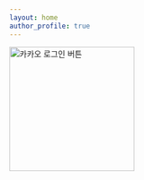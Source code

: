 ```yaml
---
layout: home
author_profile: true
---
```


<script src="https://developers.kakao.com/sdk/js/kakao.js"></script>

<script>
  function loginWithKakao() {
    Kakao.init("f64585f1fa831d622cdc03a67b36193c")
    Kakao.Auth.authorize()
    
    // SDK 초기화 여부를 판단합니다.
    console.log(Kakao.isInitialized());
  }
</script>


<a id="custom-login-btn" href="javascript:loginWithKakao()">
  <img
    src="//k.kakaocdn.net/14/dn/btroDszwNrM/I6efHub1SN5KCJqLm1Ovx1/o.jpg"
    width="222"
    alt="카카오 로그인 버튼"
  />
</a>